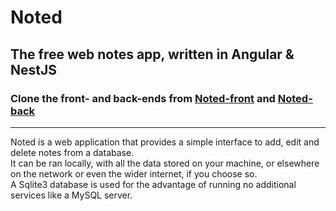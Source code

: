 # Noted
## The free web notes app, written in Angular & NestJS

### Clone the front- and back-ends from [Noted-front](https://github.com/sbcomputertech/Noted-front) and [Noted-back](https://github.com/sbcomputertech/Noted-back)
------------------------------------------------------------

Noted is a web application that provides a simple interface to add, edit and delete notes from a database.<br>
It can be ran locally, with all the data stored on your machine, or elsewhere on the network or even the wider internet, if you choose so.<br>
A Sqlite3 database is used for the advantage of running no additional services like a MySQL server.<br>
